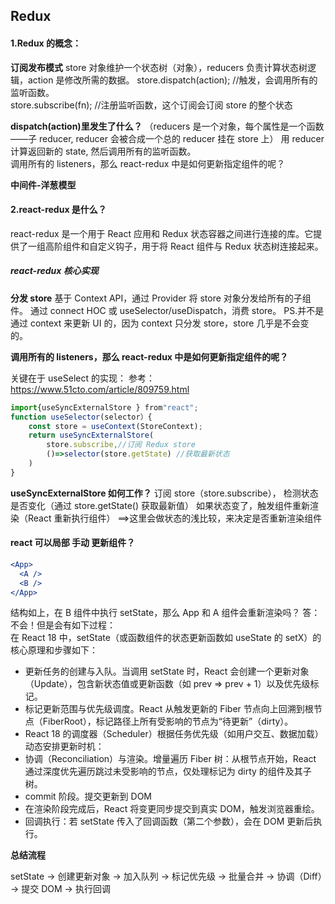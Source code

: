 ## Redux

#### 1.Redux 的概念：

**订阅发布模式**
store 对象维护一个状态树（对象），reducers 负责计算状态树逻辑，action 是修改所需的数据。
store.dispatch(action); //触发，会调用所有的监听函数。  
store.subscribe(fn); //注册监听函数，这个订阅会订阅 store 的整个状态

**dispatch(action)里发生了什么？**
（reducers 是一个对象，每个属性是一个函数——子 reducer, reducer 会被合成一个总的 reducer 挂在 store 上）
用 reducer 计算返回新的 state, 然后调用所有的监听函数。  
调用所有的 listeners，那么 react-redux 中是如何更新指定组件的呢？

**中间件-洋葱模型**

#### 2.react-redux 是什么？

react-redux 是一个用于 React 应用和 Redux 状态容器之间进行连接的库。它提供了一组高阶组件和自定义钩子，用于将 React 组件与 Redux 状态树连接起来。

##### react-redux 核心实现

**分发 store**
基于 Context API，通过 Provider 将 store 对象分发给所有的子组件。
通过 connect HOC 或 useSelector/useDispatch，消费 store。
PS.并不是通过 context 来更新 UI 的，因为 context 只分发 store，store 几乎是不会变的。

**调用所有的 listeners，那么 react-redux 中是如何更新指定组件的呢？**

关键在于 useSelect 的实现：
参考： https://www.51cto.com/article/809759.html

```jsx
import{useSyncExternalStore } from"react";
function useSelector(selector）{
    const store = useContext(StoreContext);
    return useSyncExternalStore(
        store.subscribe,//订阅 Redux store
        ()=>selector(store.getState) //获取最新状态
    )
}
```

**useSyncExternalStore 如何工作？**
订阅 store（store.subscribe），
检测状态是否变化（通过 store.getState() 获取最新值）
如果状态变了，触发组件重新渲染（React 重新执行组件） ==>这里会做状态的浅比较，来决定是否重新渲染组件

#### react 可以局部 手动 更新组件？

```jsx
<App>
  <A />
  <B />
</App>
```

结构如上，在 B 组件中执行 setState，那么 App 和 A 组件会重新渲染吗？
答：不会！但是会有如下过程：  
在 React 18 中，setState（或函数组件的状态更新函数如 useState 的 setX）的核心原理和步骤如下：

- 更新任务的创建与入队。当调用 setState 时，React 会创建一个更新对象（Update），包含新状态值或更新函数（如 prev => prev + 1）以及优先级标记。
- 标记更新范围与优先级调度。React 从触发更新的 Fiber 节点向上回溯到根节点（FiberRoot），标记路径上所有受影响的节点为“待更新”（dirty）。
- React 18 的调度器（Scheduler）根据任务优先级（如用户交互、数据加载）动态安排更新时机：
- 协调（Reconciliation）与渲染。增量遍历 Fiber 树：从根节点开始，React 通过深度优先遍历跳过未受影响的节点，仅处理标记为 dirty 的组件及其子树。
- commit 阶段。提交更新到 DOM
- 在渲染阶段完成后，React 将变更同步提交到真实 DOM，触发浏览器重绘。
- 回调执行：若 setState 传入了回调函数（第二个参数），会在 DOM 更新后执行。

**总结流程**

setState → 创建更新对象 → 加入队列 → 标记优先级 → 批量合并 → 协调（Diff）→ 提交 DOM → 执行回调
